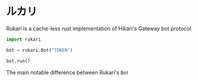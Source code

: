 # ルカリ

Rukari is a cache-less rust implementation of Hikari's Gateway bot protocol.

```py
import rukari

bot = rukari.Bot("TOKEN")

bot.run()
```

The main notable difference between Rukari's `Bot` 
